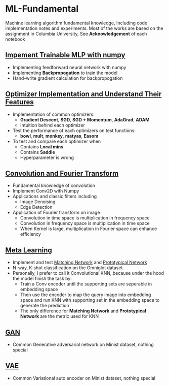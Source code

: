 # ML-Fundamental
Machine learning algorithm fundamental knowledge, Including code implementation notes and experiments. Most of the works are based on the assignment in Columbia University, See **Acknowledgement** of each notebook

## [Impement Trainable MLP with numpy](https://github.com/CChenLi/ML-Fundamental/blob/main/ML/MLP_implementation.ipynb)
- Implementing feedforward neural network with numpy
- Implementing **Backpropogation** to train the model
- Hand-write gradient calculation for backpropogation

## [Optimizer Implementation and Understand Their Features](https://github.com/CChenLi/ML-Fundamental/blob/main/ML/optimizer.ipynb)
- Implementation of common optimizers:
  - **Gradient Descent**, **SGD**, **SGD + Momentum**, **AdaGrad**, **ADAM**
  - Intuition behind each optimizer
- Test the performance of each optimizers on test functions:
  - **bowl**, **mult**, **monkey**, **matyas**, **Easom**
- To test and compare each optimizer when 
  - Contains **Local mins**
  - Contains **Saddle**
  - Hyperparameter is wrong

## [Convolution and Fourier Transform](https://github.com/CChenLi/ML-Fundamental/blob/main/ML/Conv_Fourier.ipynb)
- Fundamental knowledge of convolution
- Implement Conv2D with Numpy
- Applications and classic filters including
  - Image Denoising
  - Edge Detection
- Application of Fourier transform on image
  - Convolution in time space is multiplication in frequency space
  - Convolution in frequency space is multiplication in time space
  - When Kernel is large, multiplication in Fourier space can enhance efficiency

## [Meta Learning](https://github.com/CChenLi/ML-Fundamental/blob/main/ML/Meta_learning.ipynb)
- Implement and test [Matching Network](https://arxiv.org/pdf/1606.04080.pdf) and [Prototypical Network](https://arxiv.org/abs/1703.05175)
- N-way, K-shot classification on the Omniglot dataset
- Personally, I prefer to call it Convolutional KNN, because under the hood the model finish the task by:
  - Train a Conv encoder until the supporting sets are seperable in embedding space
  - Then use the encoder to map the query image into embedding space and run KNN with supporting set in the embedding space to generate the prediction
  - The only difference for **Matching Network** and **Prototypical Network** are the metric used for KNN

## [GAN](https://github.com/CChenLi/ML-Fundamental/blob/main/ML/GAN.ipynb)
- Common Generative adversarial network on Minist dataset, nothing special

## [VAE](https://github.com/CChenLi/ML-Fundamental/blob/main/ML/VAE.ipynb)
- Common Variational auto encoder on Minist dataset, nothing special

